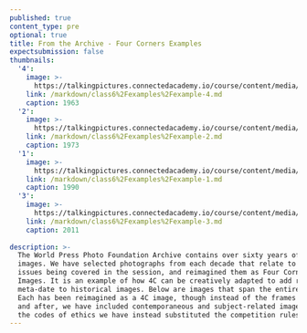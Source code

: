 ```yaml
---
published: true
content_type: pre
optional: true
title: From the Archive - Four Corners Examples
expectsubmission: false
thumbnails:
  '4':
    image: >-
      https://talkingpictures.connectedacademy.io/course/content/media/small/week6-example4.jpg
    link: /markdown/class6%2Fexamples%2Fexample-4.md
    caption: 1963
  '2':
    image: >-
      https://talkingpictures.connectedacademy.io/course/content/media/small/week6-example2.jpg
    link: /markdown/class6%2Fexamples%2Fexample-2.md
    caption: 1973
  '1':
    image: >-
      https://talkingpictures.connectedacademy.io/course/content/media/small/week6-example1.jpg
    link: /markdown/class6%2Fexamples%2Fexample-1.md
    caption: 1990
  '3':
    image: >-
      https://talkingpictures.connectedacademy.io/course/content/media/small/week6-example3.jpg
    link: /markdown/class6%2Fexamples%2Fexample-3.md
    caption: 2011
    
description: >-
  The World Press Photo Foundation Archive contains over sixty years of iconic
  images. We have selected photographs from each decade that relate to the
  issues being covered in the session, and reimagined them as Four Corners
  Images. It is an example of how 4C can be creatively adapted to add rich
  meta-date to historical images. Below are images that span the entire archive.
  Each has been reimagined as a 4C image, though instead of the frames before
  and after, we have included contemporaneous and subject-related images. For
  the codes of ethics we have instead substituted the competition rules
---
```

